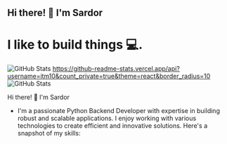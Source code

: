 ## Hi there! 👋 I'm Sardor
#                                                         I like to build things 💻.

![GitHub Stats](https://github-readme-stats.vercel.app/api?username=SardorPyDew&count_private=true&show_icons=true&theme=react&border_radius=10)
https://github-readme-stats.vercel.app/api?username=itm10&count_private=true&theme=react&border_radius=10
![GitHub Stats](https://github-readme-stats.vercel.app/api?username=SardorPyDew&count_private=true&theme=react&border_radius=10)



                                                                   
                          
<!--
**SardorPyDew/SardorPyDew** is a ✨ _special_ ✨ repository because its `README.md` (this file) appears on your GitHub profile.

Here are some ideas to get you started:

- 🔭 I’m currently working on ...
- 🌱 I’m currently learning ...
- 👯 I’m looking to collaborate on ...
- 🤔 I’m looking for help with ...
- 💬 Ask me about ...
- 📫 How to reach me: ...
- 😄 Pronouns: ...
- ⚡ Fun fact: ...
-->
Hi there! 👋 I'm Sardor

- I'm a passionate Python Backend Developer with expertise in building robust and scalable applications. I enjoy working with various technologies to create efficient and innovative solutions. Here's a snapshot of my skills:
